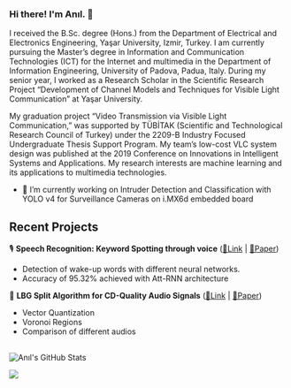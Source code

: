 ### Hi there! I'm Anıl. 👋

<!--
**aniladar/aniladar** is a ✨ _special_ ✨ repository because its `README.md` (this file) appears on your GitHub profile.

Here are some ideas to get you started:

- 🔭 I’m currently working on ...
- 🌱 I’m currently learning ...
- 👯 I’m looking to collaborate on ...
- 🤔 I’m looking for help with ...
- 💬 Ask me about ...
- 📫 How to reach me: ...
- 😄 Pronouns: ...
- ⚡ Fun fact: ...
-->

I received the B.Sc. degree (Hons.) from the Department of Electrical and Electronics Engineering, Yaşar University, Izmir, Turkey. I am currently pursuing the Master’s degree in Information and Communication Technologies (ICT) for the Internet and multimedia in the Department of Information Engineering, University of Padova, Padua, Italy. During my senior year, I worked as a Research Scholar in the Scientific Research Project “Development of Channel Models and Techniques for Visible Light Communication” at Yaşar University.

My graduation project “Video Transmission via Visible Light Communication,” was supported by TÜBİTAK (Scientific and Technological Research Council of Turkey) under the 2209-B Industry Focused Undergraduate Thesis Support Program. My team’s low-cost VLC system design was published at the 2019 Conference on Innovations in Intelligent Systems and Applications. My research interests are machine learning and its applications to multimedia technologies.

- 🔭 I’m currently working on Intruder Detection and Classification with YOLO v4 for Surveillance Cameras on i.MX6d embedded board

## Recent Projects
🎙 **Speech Recognition: Keyword Spotting through voice** ([🔗Link](https://github.com/aniladar/KeywordSpotting) | [📄Paper](https://github.com/aniladar/KeywordSpotting/blob/main/Paper.pdf))
* Detection of wake-up words with different neural networks.
* Accuracy of 95.32% achieved with Att-RNN architecture

🎵 **LBG Split Algorithm for CD-Quality Audio Signals** ([🔗Link](https://github.com/aniladar/LBG-split) | [📄Paper](https://github.com/aniladar/LBG-split/blob/main/adar_an%C4%B1l_mc_paper_final.pdf))
* Vector Quantization
* Voronoi Regions
* Comparison of different audios

## 
![Anıl's GitHub Stats](https://github-readme-stats.vercel.app/api?username=aniladar&show_icons=true]&hide=[%22contribs%22,%22prs%22])

![](https://komarev.com/ghpvc/?username=aniladar)
